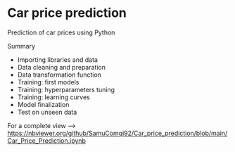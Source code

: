 # Car price prediction
Prediction of car prices using Python

Summary
- Importing libraries and data
- Data cleaning and preparation
- Data transformation function
- Training: first models
- Training: hyperparameters tuning
- Training: learning curves
- Model finalization
- Test on unseen data

For a complete view --> https://nbviewer.org/github/SamuComqi92/Car_price_prediction/blob/main/Car_Price_Prediction.ipynb
